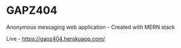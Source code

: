 # GAPZ404
Anonymous messaging web application - Created with MERN stack

Live - https://gapz404.herokuapp.com/

